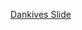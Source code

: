 [Dankives Slide](https://drive.google.com/drive/folders/1z3Rl0FtPhLEPI45DYtexWFC3o972GABQ?usp=sharing)
